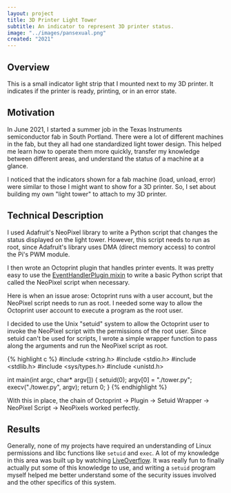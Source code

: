 ```yaml
---
layout: project
title: 3D Printer Light Tower
subtitle: An indicator to represent 3D printer status.
image: "../images/pansexual.png"
created: "2021"
---
```


## Overview

This is a small indicator light strip that I mounted next to my 3D printer.
It indicates if the printer is ready, printing, or in an error state.

## Motivation

In June 2021, I started a summer job in the Texas Instruments semiconductor
fab in South Portland. There were a lot of different machines in the fab, but
they all had one standardized light tower design. This helped me learn how to
operate them more quickly, transfer my knowledge between different areas, and
understand the status of a machine at a glance.

I noticed that the indicators shown for a fab machine (load, unload,
error) were similar to those I might want to show for a 3D printer. So, I set
about building my own "light tower" to attach to my 3D printer.

## Technical Description

I used Adafruit's NeoPixel library to write a Python script that changes the
status displayed on the light tower. However, this script needs to run as root,
since Adafruit's library uses DMA (direct memory access) to control the Pi's
PWM module.

I then wrote an Octoprint plugin that handles printer events. It was pretty
easy to use the
[EventHandlerPlugin mixin](https://docs.octoprint.org/en/master/plugins/mixins.html#eventhandlerplugin)
to write a basic Python script that called the NeoPixel script when necessary.

Here is when an issue arose: Octoprint runs with a user account, but the
NeoPixel script needs to run as root. I needed some way to allow the Octoprint
user account to execute a program as the root user.

I decided to use the Unix "setuid" system to allow the Octoprint user to
invoke the NeoPixel script with the permissions of the root user. Since setuid
can't be used for scripts, I wrote a simple wrapper function to pass along the
arguments and run the NeoPixel script as root.

{% highlight c %}
#include <string.h>
#include <stdio.h>
#include <stdlib.h>
#include <sys/types.h>
#include <unistd.h>

int main(int argc, char* argv[]) {
    setuid(0);
    argv[0] = "./tower.py";
    execv("./tower.py", argv);
    return 0;
}
{% endhighlight %}


With this in place, the chain of Octoprint -> Plugin -> Setuid Wrapper -> NeoPixel Script -> NeoPixels
worked perfectly.

## Results

Generally, none of my projects have required an understanding of Linux permissions
and libc functions like `setuid` and `exec`. A lot of my knowledge in this area
was built up by watching [LiveOverflow](https://www.youtube.com/channel/UClcE-kVhqyiHCcjYwcpfj9w).
It was really fun to finally actually put some of this knowledge to use, and
writing a `setuid` program myself helped me better understand some of the security
issues involved and the other specifics of this system.